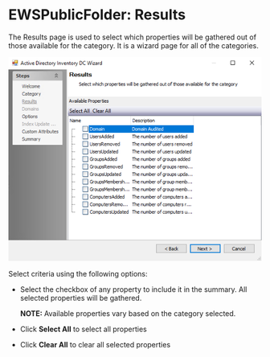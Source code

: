 # EWSPublicFolder: Results

The Results page is used to select which properties will be gathered out of those available for the category. It is a wizard page for all of the categories.

![EWS Public Folder Data Collector Wizard Results page](/static/img/product_docs/accessanalyzer/accessanalyzer/enterpriseauditor/admin/datacollector/adinventory/results.png)

Select criteria using the following options:

- Select the checkbox of any property to include it in the summary. All selected properties will be gathered.

  __NOTE:__ Available properties vary based on the category selected.
- Click __Select All__ to select all properties
- Click __Clear All__ to clear all selected properties
